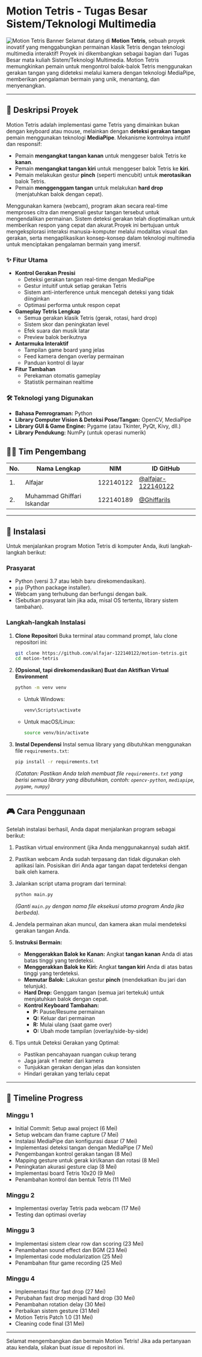 # Motion Tetris - Tugas Besar Sistem/Teknologi Multimedia

![Motion Tetris Banner](link_ke_banner_anda.png) Selamat datang di **Motion Tetris**, sebuah proyek inovatif yang menggabungkan permainan klasik Tetris dengan teknologi multimedia interaktif! Proyek ini dikembangkan sebagai bagian dari Tugas Besar mata kuliah Sistem/Teknologi Multimedia. Motion Tetris memungkinkan pemain untuk mengontrol balok-balok Tetris menggunakan gerakan tangan yang dideteksi melalui kamera dengan teknologi MediaPipe, memberikan pengalaman bermain yang unik, menantang, dan menyenangkan.

---

## 📜 Deskripsi Proyek

Motion Tetris adalah implementasi game Tetris yang dimainkan bukan dengan keyboard atau mouse, melainkan dengan **deteksi gerakan tangan** pemain menggunakan teknologi **MediaPipe**. Mekanisme kontrolnya intuitif dan responsif:
* Pemain **mengangkat tangan kanan** untuk menggeser balok Tetris ke **kanan**.
* Pemain **mengangkat tangan kiri** untuk menggeser balok Tetris ke **kiri**.
* Pemain melakukan gestur **pinch** (seperti mencubit) untuk **merotasikan** balok Tetris.
* Pemain **menggenggam tangan** untuk melakukan **hard drop** (menjatuhkan balok dengan cepat).

Menggunakan kamera (webcam), program akan secara real-time memproses citra dan mengenali gestur tangan tersebut untuk mengendalikan permainan. Sistem deteksi gerakan telah dioptimalkan untuk memberikan respon yang cepat dan akurat.Proyek ini bertujuan untuk mengeksplorasi interaksi manusia-komputer melalui modalitas visual dan gerakan, serta mengaplikasikan konsep-konsep dalam teknologi multimedia untuk menciptakan pengalaman bermain yang imersif.

### ✨ Fitur Utama
* **Kontrol Gerakan Presisi**
  - Deteksi gerakan tangan real-time dengan MediaPipe
  - Gestur intuitif untuk setiap gerakan Tetris
  - Sistem anti-interference untuk mencegah deteksi yang tidak diinginkan
  - Optimasi performa untuk respon cepat
* **Gameplay Tetris Lengkap**
  - Semua gerakan klasik Tetris (gerak, rotasi, hard drop)
  - Sistem skor dan peningkatan level
  - Efek suara dan musik latar
  - Preview balok berikutnya
* **Antarmuka Interaktif**
  - Tampilan game board yang jelas
  - Feed kamera dengan overlay permainan
  - Panduan kontrol di layar
* **Fitur Tambahan**
  - Perekaman otomatis gameplay
  - Statistik permainan realtime

### 🛠️ Teknologi yang Digunakan
* **Bahasa Pemrograman:** Python
* **Library Computer Vision & Deteksi Pose/Tangan:** OpenCV, MediaPipe
* **Library GUI & Game Engine:** Pygame (atau Tkinter, PyQt, Kivy, dll.)
* **Library Pendukung:** NumPy (untuk operasi numerik)

## 👨‍💻 Tim Pengembang

| No. | Nama Lengkap        | NIM        | ID GitHub                                   |
| --- | ------------------- | ---------- | ------------------------------------------- |
| 1.  | Alfajar    | 122140122    | [@alfajar-122140122](https://github.com/alfajar-122140122) |
| 2.  | Muhammad Ghiffari Iskandar    | 122140189    | [@GhiffariIs](https://github.com/GhiffariIs) |

---

## 🚀 Instalasi

Untuk menjalankan program Motion Tetris di komputer Anda, ikuti langkah-langkah berikut:

### Prasyarat
* Python (versi 3.7 atau lebih baru direkomendasikan).
* `pip` (Python package installer).
* Webcam yang terhubung dan berfungsi dengan baik.
* (Sebutkan prasyarat lain jika ada, misal OS tertentu, library sistem tambahan).

### Langkah-langkah Instalasi
1.  **Clone Repositori**
    Buka terminal atau command prompt, lalu clone repositori ini:
    ```bash
    git clone https://github.com/alfajar-122140122/motion-tetris.git
    cd motion-tetris
    ```

2.  **(Opsional, tapi direkomendasikan) Buat dan Aktifkan Virtual Environment**
    ```bash
    python -m venv venv
    ```
    * Untuk Windows:
        ```bash
        venv\Scripts\activate
        ```
    * Untuk macOS/Linux:
        ```bash
        source venv/bin/activate
        ```

3.  **Instal Dependensi**
    Instal semua library yang dibutuhkan menggunakan file `requirements.txt`:
    ```bash
    pip install -r requirements.txt
    ```
    *(Catatan: Pastikan Anda telah membuat file `requirements.txt` yang berisi semua library yang dibutuhkan, contoh: `opencv-python`, `mediapipe`, `pygame`, `numpy`)*

---

## 🎮 Cara Penggunaan

Setelah instalasi berhasil, Anda dapat menjalankan program sebagai berikut:

1.  Pastikan virtual environment (jika Anda menggunakannya) sudah aktif.
2.  Pastikan webcam Anda sudah terpasang dan tidak digunakan oleh aplikasi lain. Posisikan diri Anda agar tangan dapat terdeteksi dengan baik oleh kamera.
3.  Jalankan script utama program dari terminal:
    ```bash
    python main.py
    ```
    *(Ganti `main.py` dengan nama file eksekusi utama program Anda jika berbeda).*

4.  Jendela permainan akan muncul, dan kamera akan mulai mendeteksi gerakan tangan Anda.
5.  **Instruksi Bermain:**
    * **Menggerakkan Balok ke Kanan:** Angkat **tangan kanan** Anda di atas batas tinggi yang terdeteksi.
    * **Menggerakkan Balok ke Kiri:** Angkat **tangan kiri** Anda di atas batas tinggi yang terdeteksi.
    * **Memutar Balok:** Lakukan gestur **pinch** (mendekatkan ibu jari dan telunjuk).
    * **Hard Drop:** Genggam tangan (semua jari tertekuk) untuk menjatuhkan balok dengan cepat.
    * **Kontrol Keyboard Tambahan:**
      - **P:** Pause/Resume permainan
      - **Q:** Keluar dari permainan
      - **R:** Mulai ulang (saat game over)
      - **O:** Ubah mode tampilan (overlay/side-by-side)

6.  Tips untuk Deteksi Gerakan yang Optimal:
    * Pastikan pencahayaan ruangan cukup terang
    * Jaga jarak ±1 meter dari kamera
    * Tunjukkan gerakan dengan jelas dan konsisten
    * Hindari gerakan yang terlalu cepat

---

## 📅 Timeline Progress

### Minggu 1 
- Initial Commit: Setup awal project (6 Mei)
- Setup webcam dan frame capture (7 Mei)
- Instalasi MediaPipe dan konfigurasi dasar (7 Mei)
- Implementasi deteksi tangan dengan MediaPipe (7 Mei)
- Pengembangan kontrol gerakan tangan (8 Mei)
- Mapping gesture untuk gerak kiri/kanan dan rotasi (8 Mei)
- Peningkatan akurasi gesture clap (8 Mei)
- Implementasi board Tetris 10x20 (9 Mei)
- Penambahan kontrol dan bentuk Tetris (11 Mei)

### Minggu 2 
- Implementasi overlay Tetris pada webcam (17 Mei)
- Testing dan optimasi overlay

### Minggu 3 
- Implementasi sistem clear row dan scoring (23 Mei)
- Penambahan sound effect dan BGM (23 Mei)
- Implementasi code modularization (25 Mei)
- Penambahan fitur game recording (25 Mei)

### Minggu 4 

- Implementasi fitur fast drop (27 Mei)
- Perubahan fast drop menjadi hard drop (30 Mei)
- Penambahan rotation delay (30 Mei)
- Perbaikan sistem gesture (31 Mei)
- Motion Tetris Patch 1.0 (31 Mei)
- Cleaning code final (31 Mei)

---

Selamat mengembangkan dan bermain Motion Tetris! Jika ada pertanyaan atau kendala, silakan buat *issue* di repositori ini.